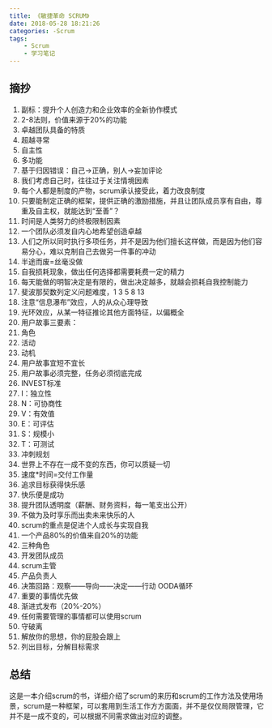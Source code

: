 ```yaml
---
title: 《敏捷革命 SCRUM》
date: 2018-05-28 18:21:26
categories: -Scrum
tags:
    - Scrum
    - 学习笔记
---
```


## 摘抄
1. 副标：提升个人创造力和企业效率的全新协作模式  
2. 2-8法则，价值来源于20%的功能
3. 卓越团队具备的特质
  1. 超越寻常
  2. 自主性
  3. 多功能
4. 基于归因错误：自己->正确，别人->妄加评论
5. 我们考虑自己时，往往过于关注情境因素
6. 每个人都是制度的产物，scrum承认接受此，着力改良制度
7. 只要能制定正确的框架，提供正确的激励措施，并且让团队成员享有自由，尊重及自主权，就能达到“至善”？
8. 时间是人类努力的终极限制因素
9. 一个团队必须发自内心地希望创造卓越
10. 人们之所以同时执行多项任务，并不是因为他们擅长这样做，而是因为他们容易分心，难以克制自己去做另一件事的冲动
11. 半途而废=丝毫没做
12. 自我损耗现象，做出任何选择都需要耗费一定的精力
13. 每天能做的明智决定是有限的，做出决定越多，就越会损耗自我控制能力
14. 斐波那契数列定义问题难度，1 3 5 8 13
15. 注意“信息瀑布”效应，人的从众心理导致
16. 光环效应，从某一特征推论其他方面特征，以偏概全
17. 用户故事三要素：
  1.  角色
  2.  活动
  3.  动机
18. 用户故事宜短不宜长
19. 用户故事必须完整，任务必须彻底完成
20. INVEST标准
  1.  I：独立性
  2.  N：可协商性
  3.  V：有效值
  4.  E：可评估
  5.  S：规模小
  6.  T：可测试
21. 冲刺规划
22. 世界上不存在一成不变的东西，你可以质疑一切
23. 速度*时间=交付工作量
24. 追求目标获得快乐感
25. 快乐便是成功
26. 提升团队透明度（薪酬、财务资料，每一笔支出公开）
27. 不做为及时享乐而出卖未来快乐的人
28. scrum的重点是促进个人成长与实现自我
29. 一个产品80%的价值来自20%的功能
30. 三种角色
  1.  开发团队成员
  2.  scrum主管
  3.  产品负责人
31. 决策回路：观察——导向——决定——行动 OODA循环
32. 重要的事情优先做
33. 渐进式发布（20%-20%）
34. 任何需要管理的事情都可以使用scrum
35. 守破离
36. 解放你的思想，你的屁股会跟上
37. 列出目标，分解目标需求

## 总结
这是一本介绍scrum的书，详细介绍了scrum的来历和scrum的工作方法及使用场景，scrum是一种框架，可以套用到生活工作方方面面，并不是仅仅局限管理，它并不是一成不变的，可以根据不同需求做出对应的调整。
